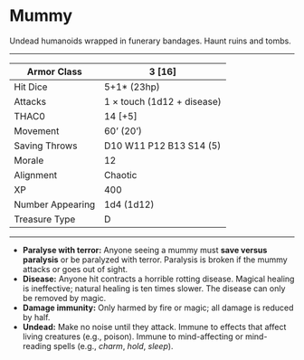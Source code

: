 # Mummy

Undead humanoids wrapped in funerary bandages. Haunt ruins and tombs.

------

| Armor Class     | 3 [16]                     |
| ---------------- | -------------------------- |
| Hit Dice         | 5+1* (23hp)                |
| Attacks          | 1 × touch (1d12 + disease) |
| THAC0            | 14 [+5]                    |
| Movement         | 60’ (20’)                  |
| Saving Throws    | D10 W11 P12 B13 S14 (5)    |
| Morale           | 12                         |
| Alignment        | Chaotic                    |
| XP               | 400                        |
| Number Appearing | 1d4 (1d12)                 |
| Treasure Type    | D                          |

------

- **Paralyse with terror:** Anyone seeing a mummy must **save versus paralysis** or be paralyzed with terror. Paralysis is broken if the mummy attacks or goes out of sight.
- **Disease:** Anyone hit contracts a horrible rotting disease. Magical healing is ineffective; natural healing is ten times slower. The disease can only be removed by magic.
- **Damage immunity:** Only harmed by fire or magic; all damage is reduced by half.
- **Undead:** Make no noise until they attack. Immune to effects that affect living creatures (e.g., poison). Immune to mind-affecting or mind-reading spells (e.g., *charm*, *hold*, *sleep*).